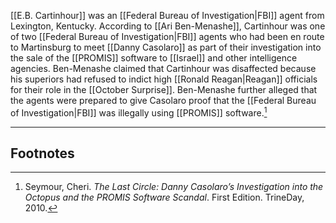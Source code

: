 [[E.B. Cartinhour]] was an [[Federal Bureau of Investigation|FBI]] agent from Lexington, Kentucky. According to [[Ari Ben-Menashe]], Cartinhour was one of two [[Federal Bureau of Investigation|FBI]] agents who had been en route to Martinsburg to meet [[Danny Casolaro]] as part of their investigation into the sale of the [[PROMIS]] software to [[Israel]] and other intelligence agencies. Ben-Menashe claimed that Cartinhour was disaffected because his superiors had refused to indict high [[Ronald Reagan|Reagan]] officials for their role in the [[October Surprise]]. Ben-Menashe further alleged that the agents were prepared to give Casolaro proof that the [[Federal Bureau of Investigation|FBI]] was illegally using [[PROMIS]] software.[^1]

---
## Footnotes

[^1]: Seymour, Cheri. *The Last Circle: Danny Casolaro’s Investigation into the Octopus and the PROMIS Software Scandal*. First Edition. TrineDay, 2010.